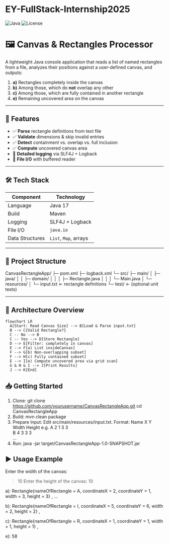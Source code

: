 # EY-FullStack-Internship2025

<!-- BADGES -->
![Java](https://img.shields.io/badge/Java-17-blue) ![License](https://img.shields.io/badge/License-MIT-green)

# 🖼️ Canvas & Rectangles Processor

A lightweight Java console application that reads a list of named rectangles from a file, analyzes their positions against a user-defined canvas, and outputs:

1. **a)** Rectangles completely inside the canvas  
2. **b)** Among those, which do **not** overlap any other  
3. **c)** Among those, which are fully contained in another rectangle  
4. **e)** Remaining uncovered area on the canvas  

---

## 🌟 Features

- ✅ **Parse** rectangle definitions from text file  
- ✅ **Validate** dimensions & skip invalid entries  
- ✅ **Detect** containment vs. overlap vs. full inclusion  
- ✅ **Compute** uncovered canvas area  
- 📝 **Detailed logging** via SLF4J + Logback  
- 💾 **File I/O** with buffered reader  

---

## 🛠️ Tech Stack

| Component         | Technology            |
| ----------------- | --------------------- |
| Language          | Java 17               |
| Build             | Maven                 |
| Logging           | SLF4J + Logback       |
| File I/O          | `java.io`             |
| Data Structures   | `List`, `Map`, arrays |

---

## 📂 Project Structure
CanvasRectangleApp/
├─ pom.xml
├─ logback.xml
└─ src/
├─ main/
│ ├─ java/
│ │ ├─ domain/
│ │ │ ├─ Rectangle.java
│ │ │ └─ Main.java
│ └─ resources/
│ └─ input.txt ← rectangle definitions
└─ test/ ← (optional unit tests)


---

## 📐 Architecture Overview

```mermaid
flowchart LR
  A[Start: Read Canvas Size] --> B[Load & Parse input.txt]
  B --> C{Valid Rectangle?}
  C -- No --> B
  C -- Yes --> D[Store Rectangle]
  D --> E[Filter: completely in canvas]
  E --> F[a) List insideCanvas]
  F --> G[b) Non-overlapping subset]
  F --> H[c) Fully contained subset]
  E --> I[e) Compute uncovered area via grid scan]
  G & H & I --> J[Print Results]
  J --> K[End]
```

## 📥 Getting Started

1. Clone:
    git clone https://github.com/yourusername/CanvasRectangleApp.git
    cd CanvasRectangleApp
2. Build:
    mvn clean package
3. Prepare Input:
    Edit src/main/resources/input.txt.
    Format: Name X Y Width Height
    e.g. A 2 1 3 3  
         B 4 3 3 3    
         ...
4. Run:
    java -jar target/CanvasRectangleApp-1.0-SNAPSHOT.jar

## ▶️ Usage Example
Enter the width of the canvas:
> 10
Enter the height of the canvas:
> 10

a):
Rectangle{nameOfRectangle = A, coordinateX = 2, coordinateY = 1, width = 3, height = 3} ,
...  

b):
Rectangle{nameOfRectangle = I, coordinateX = 5, coordinateY = 6, width = 2, height = 2} ,

c):
Rectangle{nameOfRectangle = R, coordinateX = 1, coordinateY = 1, width = 1, height = 1} ,

e): 58
